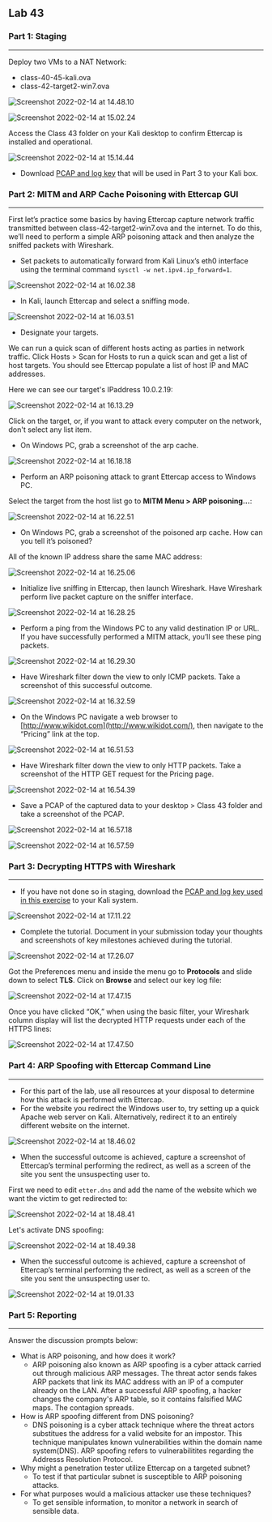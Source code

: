 ## Lab 43

### Part 1: Staging

------

Deploy two VMs to a NAT Network:

- class-40-45-kali.ova
- class-42-target2-win7.ova

![Screenshot 2022-02-14 at 14.48.10](https://github.com/pedrocorreiacodes/ops-401/blob/master/screenshots/class-43/Screenshot%202022-02-14%20at%2014.48.10.png)

![Screenshot 2022-02-14 at 15.02.24](https://github.com/pedrocorreiacodes/ops-401/blob/master/screenshots/class-43/Screenshot%202022-02-14%20at%2015.02.24.png)

Access the Class 43 folder on your Kali desktop to confirm Ettercap is installed and operational.

![Screenshot 2022-02-14 at 15.14.44](https://github.com/pedrocorreiacodes/ops-401/blob/master/screenshots/class-43/Screenshot%202022-02-14%20at%2015.14.44.png)

- Download [PCAP and log key](https://github.com/pan-unit42/wireshark-tutorial-decrypting-HTTPS-traffic) that will be used in Part 3 to your Kali box.

### Part 2: MITM and ARP Cache Poisoning with Ettercap GUI

------

First let’s practice some basics by having Ettercap capture network traffic transmitted between class-42-target2-win7.ova and the internet. To do this, we’ll need to perform a simple ARP poisoning attack and then analyze the sniffed packets with Wireshark.

- Set packets to automatically forward from Kali Linux’s eth0 interface using the terminal command `sysctl -w net.ipv4.ip_forward=1`.

![Screenshot 2022-02-14 at 16.02.38](https://github.com/pedrocorreiacodes/ops-401/blob/master/screenshots/class-43/Screenshot%202022-02-14%20at%2016.02.38.png)

- In Kali, launch Ettercap and select a sniffing mode.

![Screenshot 2022-02-14 at 16.03.51](https://github.com/pedrocorreiacodes/ops-401/blob/master/screenshots/class-43/Screenshot%202022-02-14%20at%2016.03.51.png)

- Designate your targets.

We can run a quick scan of different hosts acting as parties in network traffic. Click Hosts > Scan for Hosts to run a quick scan and get a list of host targets. You should see Ettercap populate a list of host IP and MAC addresses.

Here we can see our target's IPaddress 10.0.2.19:

![Screenshot 2022-02-14 at 16.13.29](https://github.com/pedrocorreiacodes/ops-401/blob/master/screenshots/class-43/Screenshot%202022-02-14%20at%2016.13.29.png)

Click on the target, or, if you want to attack every computer on the network, don't select any list item. 

- On Windows PC, grab a screenshot of the arp cache.

![Screenshot 2022-02-14 at 16.18.18](https://github.com/pedrocorreiacodes/ops-401/blob/master/screenshots/class-43/Screenshot%202022-02-14%20at%2016.18.18.png)

- Perform an ARP poisoning attack to grant Ettercap access to Windows PC.

Select the target from the host list go to **MITM Menu > ARP poisoning...**:

![Screenshot 2022-02-14 at 16.22.51](https://github.com/pedrocorreiacodes/ops-401/blob/master/screenshots/class-43/Screenshot%202022-02-14%20at%2016.22.51.png)

- On Windows PC, grab a screenshot of the poisoned arp cache. How can you tell it’s poisoned?

All of the known IP address share the same MAC address:

![Screenshot 2022-02-14 at 16.25.06](https://github.com/pedrocorreiacodes/ops-401/blob/master/screenshots/class-43/Screenshot%202022-02-14%20at%2016.25.06.png)

- Initialize live sniffing in Ettercap, then launch Wireshark. Have Wireshark perform live packet capture on the sniffer interface.

![Screenshot 2022-02-14 at 16.28.25](https://github.com/pedrocorreiacodes/ops-401/blob/master/screenshots/class-43/Screenshot%202022-02-14%20at%2016.28.25.png)

- Perform a ping from the Windows PC to any valid destination IP or URL. If you have successfully performed a MITM attack, you’ll see these ping packets.

![Screenshot 2022-02-14 at 16.29.30](https://github.com/pedrocorreiacodes/ops-401/blob/master/screenshots/class-43/Screenshot%202022-02-14%20at%2016.29.30.png)

- Have Wireshark filter down the view to only ICMP packets. Take a screenshot of this successful outcome.

![Screenshot 2022-02-14 at 16.32.59](https://github.com/pedrocorreiacodes/ops-401/blob/master/screenshots/class-43/Screenshot%202022-02-14%20at%2016.32.59.png)

- On the Windows PC navigate a web browser to [http://www.wikidot.com](http://www.wikidot.com/), then navigate to the “Pricing” link at the top.

![Screenshot 2022-02-14 at 16.51.53](https://github.com/pedrocorreiacodes/ops-401/blob/master/screenshots/class-43/Screenshot%202022-02-14%20at%2016.51.53.png)

- Have Wireshark filter down the view to only HTTP packets. Take a screenshot of the HTTP GET request for the Pricing page.

![Screenshot 2022-02-14 at 16.54.39](https://github.com/pedrocorreiacodes/ops-401/blob/master/screenshots/class-43/Screenshot%202022-02-14%20at%2016.54.39.png)

- Save a PCAP of the captured data to your desktop > Class 43 folder and take a screenshot of the PCAP.

![Screenshot 2022-02-14 at 16.57.18](https://github.com/pedrocorreiacodes/ops-401/blob/master/screenshots/class-43/Screenshot%202022-02-14%20at%2016.57.18.png)

![Screenshot 2022-02-14 at 16.57.59](https://github.com/pedrocorreiacodes/ops-401/blob/master/screenshots/class-43/Screenshot%202022-02-14%20at%2016.57.59.png)

### Part 3: Decrypting HTTPS with Wireshark

------

- If you have not done so in staging, download the [PCAP and log key used in this exercise](https://github.com/pan-unit42/wireshark-tutorial-decrypting-HTTPS-traffic) to your Kali system.

![Screenshot 2022-02-14 at 17.11.22](https://github.com/pedrocorreiacodes/ops-401/blob/master/screenshots/class-43/Screenshot%202022-02-14%20at%2017.11.22.png)

- Complete the tutorial. Document in your submission today your thoughts and screenshots of key milestones achieved during the tutorial.

![Screenshot 2022-02-14 at 17.26.07](https://github.com/pedrocorreiacodes/ops-401/blob/master/screenshots/class-43/Screenshot%202022-02-14%20at%2017.26.07.png)

Got the Preferences menu and inside the menu go to **Protocols** and slide down to select **TLS**. Click on **Browse** and select our key log file:

![Screenshot 2022-02-14 at 17.47.15](https://github.com/pedrocorreiacodes/ops-401/blob/master/screenshots/class-43/Screenshot%202022-02-14%20at%2017.47.15.png)

Once you have clicked “OK,” when using the basic filter, your Wireshark column display will list the decrypted HTTP requests under each of the HTTPS lines:

![Screenshot 2022-02-14 at 17.47.50](https://github.com/pedrocorreiacodes/ops-401/blob/master/screenshots/class-43/Screenshot%202022-02-14%20at%2017.47.50.png)

### Part 4: ARP Spoofing with Ettercap Command Line

------

- For this part of the lab, use all resources at your disposal to determine how this attack is performed with Ettercap.
- For the website you redirect the Windows user to, try setting up a quick Apache web server on Kali. Alternatively, redirect it to an entirely different website on the internet.

![Screenshot 2022-02-14 at 18.46.02](https://github.com/pedrocorreiacodes/ops-401/blob/master/screenshots/class-43/Screenshot%202022-02-14%20at%2018.46.02.png)

- When the successful outcome is achieved, capture a screenshot of Ettercap’s terminal performing the redirect, as well as a screen of the site you sent the unsuspecting user to.

First we need to edit `etter.dns` and add the name of the website which we want the victim to get redirected to:

![Screenshot 2022-02-14 at 18.48.41](https://github.com/pedrocorreiacodes/ops-401/blob/master/screenshots/class-43/Screenshot%202022-02-14%20at%2018.48.41.png)

Let's activate DNS spoofing:

![Screenshot 2022-02-14 at 18.49.38](https://github.com/pedrocorreiacodes/ops-401/blob/master/screenshots/class-43/Screenshot%202022-02-14%20at%2018.49.38.png)

- When the successful outcome is achieved, capture a screenshot of Ettercap’s terminal performing the redirect, as well as a screen of the site you sent the unsuspecting user to.

![Screenshot 2022-02-14 at 19.01.33](https://github.com/pedrocorreiacodes/ops-401/blob/master/screenshots/class-43/Screenshot%202022-02-14%20at%2019.01.33.png)

### Part 5: Reporting

------

Answer the discussion prompts below:

- What is ARP poisoning, and how does it work?
  - ARP poisoning also known as ARP spoofing is a cyber attack carried out through malicious ARP messages. The threat actor sends fakes ARP packets that link its MAC address with an IP of a computer already on the LAN. After a successful ARP spoofing, a hacker changes the company's ARP table, so it contains falsified MAC maps. The contagion spreads.
- How is ARP spoofing different from DNS poisoning?
  - DNS poisoning is a cyber attack technique where the threat actors substitues the address for a valid website for an impostor. This technique manipulates known vulnerabilities within the domain name system(DNS). ARP spoofing refers to vulnerabilitites regarding the Addresss Resolution Protocol.
- Why might a penetration tester utilize Ettercap on a targeted subnet?
  - To test if that particular subnet is susceptible to ARP poisoning attacks.
- For what purposes would a malicious attacker use these techniques?
  - To get sensible information, to monitor a network in search of sensible data.

